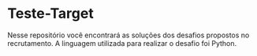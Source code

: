 # Teste-Target
Nesse repositório você encontrará as soluções dos desafios propostos no recrutamento. A linguagem utilizada para realizar o desafio foi Python.
